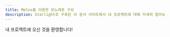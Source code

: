 ```yaml
---
title: Melos를 이용한 모노레포 구성
description: Starlight로 구축된 이 문서 사이트에서 내 프로젝트에 대해 자세히 알아보세요.
---
```


내 프로젝트에 오신 것을 환영합니다!
